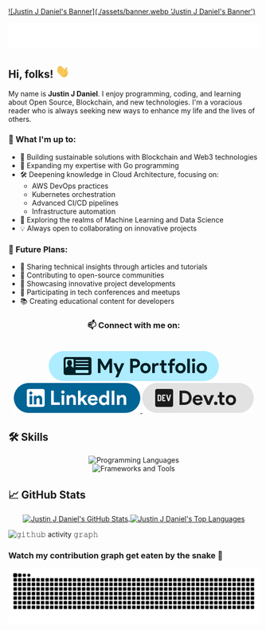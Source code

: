 [![Justin J Daniel's Banner](./assets/banner.webp 'Justin J Daniel's Banner')](https://justinjdaniel.com)

<p align="center">
  <a href="https://justinjdaniel.com">
      <img src="./assets/typing-svg.svg" alt="Typing SVG">
  </a>
  </p>

  <h2 align="left">
    Hi, folks!
    <img src="./assets/wave.webp" width="28">
</h2>

My name is **Justin J Daniel**. I enjoy programming, coding, and learning about Open Source, Blockchain, and new technologies. I'm a voracious reader who is always seeking new ways to enhance my life and the lives of others.

### 🚀 What I'm up to:

- 🔭 Building sustainable solutions with Blockchain and Web3 technologies
- 🌱 Expanding my expertise with Go programming
- 🛠️ Deepening knowledge in Cloud Architecture, focusing on:
  - AWS DevOps practices
  - Kubernetes orchestration
  - Advanced CI/CD pipelines
  - Infrastructure automation
- 🤖 Exploring the realms of Machine Learning and Data Science
- 💡 Always open to collaborating on innovative projects

### 🎯 Future Plans:

- 📝 Sharing technical insights through articles and tutorials
- 🤝 Contributing to open-source communities
- 🚀 Showcasing innovative project developments
- 🎤 Participating in tech conferences and meetups
- 📚 Creating educational content for developers

<h3 align="center">
📫 Connect with me on:
<br/>
<br/>
<p align='center'>
    <a href="https://justinjdaniel.com">
    <img src="./assets/portfolio-badge.svg" alt="Justin J Daniel's Portfolio" />
  </a>
  <a href="https://linkedin.com/in/justin-j-daniel">
    <img src="./assets/linkedin-badge.svg" alt="Justin J Daniel's LinkedIn" />
    </a>
    <a href="https://dev.to/justinjdaniel">
    <img src="./assets/devto-badge.svg" alt="Justin J Daniel's Dev.to" />
  </a>
</p>
</h3>

## 🛠️ Skills

<p align="center">
<img alt="Programming Languages" src="https://skillicons.dev/icons?i=js,ts,html,css,nodejs,solidity,markdown&perline=7"/>
<br/>
<img alt="Frameworks and Tools" src="https://skillicons.dev/icons?i=react,next,express,mongodb,git,github,githubactions,tailwind,vercel,aws,azure,netlify,docker,kubernetes,postman,ipfs,vitest,vite,sass,figma,unity,svg,blender,photoshop&perline=8"/>
</p>

## &#x1f4c8; GitHub Stats

<p align="center">
  <a href="https://github.com/Justinjdaniel">
    <img align="center" src="https://github-readme-stats.vercel.app/api?username=JustinJDaniel&show_icons=true&hide_border=true&line_height=27&count_private=true&include_all_commits=true&theme=github_dark" alt="Justin J Daniel's GitHub Stats" />
  </a>
<a href="https://github.com/Justinjdaniel">
  <img align="center" src="https://github-readme-stats.vercel.app/api/top-langs/?username=JustinJDaniel&layout=compact&hide_border=true&theme=github_dark&hide=html,css,ejs&exclude_repo=learn-AR" alt="Justin J Daniel's Top Languages" />
  </a>
</p>

![𝚐𝚒𝚝𝚑𝚞𝚋 activity 𝚐𝚛𝚊𝚙𝚑](https://github-readme-activity-graph.vercel.app/graph?username=JustinJDaniel&theme=react-dark&hide_border=true&area=true)

### Watch my contribution graph get eaten by the snake 🐍

<picture>
  <source media="(prefers-color-scheme: dark)" srcset="https://raw.githubusercontent.com/Justinjdaniel/JustinJDaniel/output/github-contribution-grid-snake-dark.svg">
  <source media="(prefers-color-scheme: light)" srcset="https://raw.githubusercontent.com/Justinjdaniel/JustinJDaniel/output/github-contribution-grid-snake.svg">
  <img alt="GitHub Contribution Grid Snake Animation" src="https://raw.githubusercontent.com/Justinjdaniel/JustinJDaniel/output/github-contribution-grid-snake.svg">
</picture>
